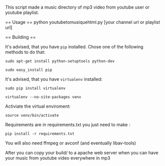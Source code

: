 This script made a music directory of mp3 video from youtube user or youtube playlist.

== Usage ==
python youtubetomusiquehtml.py [your channel url or playlist url]

== Building ==

It's advised, that you have `pip` installed. 
Chose one of the following methods to do that:

    sudo apt-get install python-setuptools python-dev

    sudo easy_install pip

It's advised, that you have `virtualenv` installed:

    sudo pip install virtualenv

    virtualenv --no-site-packages venv 

Activiate the virtual enviroment:

    source venv/bin/activate

Requirements are in requirements.txt you just need to make :

    pip install -r requirements.txt

You will also need ffmpeg or avconf (and eventually libav-tools)

After you can copy your build/ to a apache web server when you can have your music from youtube video everywhere in mp3
